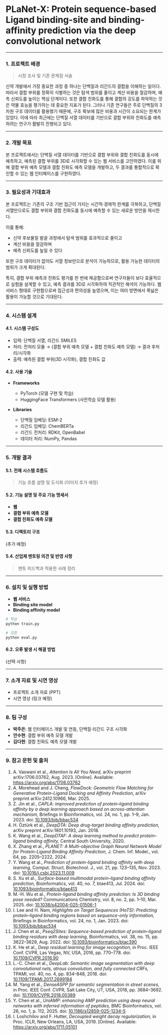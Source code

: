 # PLaNet-X: Protein sequence-based Ligand binding-site and binding-affinity prediction via the deep convolutional network

---

### 1. 프로젝트 배경
> 시장 조사 및 기존 문제점 서술  

신약 개발에서 가장 중요한 과정 중 하나는 단백질과 리간드의 결합을 이해하는 일이다. 따라서 결합 부위를 정확히 식별하는 것은 탐색 범위를 줄이고 계산 비용을 절감하며, 예측 신뢰도를 높이는 핵심 단계이다. 또한 결합 친화도를 통해 결합의 강도를 파악하는 것은 약물 효능을 평가하는 데 중요한 지표가 된다. 그러나 기존 연구들은 주로 단백질의 3차원 구조 데이터를 활용했기 때문에, 구조 확보에 많은 비용과 시간이 소요되는 한계가 있었다. 이에 따라 최근에는 단백질 서열 데이터를 기반으로 결합 부위와 친화도를 예측하려는 연구가 활발히 진행되고 있다.

---

### 2. 개발 목표
본 프로젝트에서는 단백질 서열 데이터를 기반으로 결합 부위와 결합 친화도를 동시에 예측하고, 예측된 결합 부위를 3D로 시각화할 수 있는 웹 서비스를 고안하였다. 이를 위해 결합 부위 예측 모델과 결합 친화도 예측 모델을 개발하고, 두 결과를 통합적으로 확인할 수 있는 웹 인터페이스를 구현하였다.

---

### 3. 필요성과 기대효과
본 프로젝트는 기존의 구조 기반 접근이 가지는 시간적·경제적 한계를 극복하고, 단백질 서열만으로도 결합 부위와 결합 친화도를 동시에 예측할 수 있는 새로운 방안을 제시한다.  

이를 통해:
- 신약 후보물질 발굴 과정에서 탐색 범위를 효과적으로 줄이고  
- 계산 비용을 절감하며  
- 예측 신뢰도를 높일 수 있다  

또한 구조 데이터가 없어도 서열 정보만으로 분석이 가능하므로, 활용 가능한 데이터의 범위가 크게 확대된다.  

특히, 결합 부위 예측과 친화도 평가를 한 번에 제공함으로써 연구자들이 보다 효율적으로 실험을 설계할 수 있고, 예측 결과를 3D로 시각화하여 직관적인 해석이 가능하다. 웹 서비스 형태로 구현함으로써 접근성과 편의성을 높였으며, 이는 여러 방면에서 폭넓은 활용이 가능할 것으로 기대된다.

---

### 4. 시스템 설계

#### 4.1. 시스템 구성도
- 입력: 단백질 서열, 리간드 SMILES  
- 처리: 전처리 모듈 → (결합 부위 예측 모델 + 결합 친화도 예측 모델) → 결과 후처리/시각화  
- 출력: 예측된 결합 부위(3D 시각화), 결합 친화도 값  

#### 4.2. 사용 기술
- **Frameworks**
  - PyTorch (모델 구현 및 학습)
  - HuggingFace Transformers (사전학습 모델 활용)

- **Libraries**
  - 단백질 임베딩: ESM-2
  - 리간드 임베딩: ChemBERTa
  - 리간드 전처리: RDKit, OpenBabel
  - 데이터 처리: NumPy, Pandas

---

### 5. 개발 결과

#### 5.1. 전체 시스템 흐름도
> 기능 흐름 설명 및 도식화 (이미지 추가 예정)

#### 5.2. 기능 설명 및 주요 기능 명세서
- **웹**  
- **결합 부위 예측 모델**  
- **결합 친화도 예측 모델**  

#### 5.3. 디렉토리 구조
(추가 예정)

#### 5.4. 산업체 멘토링 의견 및 반영 사항
> 멘토 피드백과 적용한 사례 정리

---

### 6. 설치 및 실행 방법

- **웹 서비스**  
- **Binding site model**  
- **Binding affinity model**  

```bash
# 학습
python train.py

# 검증
python eval.py
```

#### 6.2. 오류 발생 시 해결 방법
(선택 사항)

---

### 7. 소개 자료 및 시연 영상
- 프로젝트 소개 자료 (PPT)  
- 시연 영상 (링크 예정)  

---

### 8. 팀 구성
- **박주은**: 웹 인터페이스 개발 및 연동, 단백질·리간드 구조 시각화  
- **안수현**: 결합 부위 예측 모델 개발  
- **김다현**: 결합 친화도 예측 모델 개발  

---

### 9. 참고 문헌 및 출처
1. A. Vaswani et al., *Attention Is All You Need,* arXiv preprint arXiv:1706.03762, Aug. 2023. [Online]. Available: <https://arxiv.org/abs/1706.03762>  
2. A. Morehead and J. Cheng, *FlowDock: Geometric Flow Matching for Generative Protein-Ligand Docking and Affinity Prediction,* arXiv preprint arXiv:2412.10966, Mar. 2025.  
3. Z. Jin et al., *CAPLA: improved prediction of protein–ligand binding affinity by a deep learning approach based on across-attention mechanism,* Briefings in Bioinformatics, vol. 24, no. 1, pp. 1–9, Jan. 2023. doi: [10.1093/bib/bbac534](https://doi.org/10.1093/bib/bbac534)  
4. H. Öztürk et al., *DeepDTA: Deep drug-target binding affinity prediction,* arXiv preprint arXiv:1801.10193, Jan. 2018.  
5. K. Wang et al., *DeepDTAF: A deep learning method to predict protein–ligand binding affinity,* Central South University, 2020.  
6. X. Zhang et al., *PLANET: A Multi-objective Graph Neural Network Model for Protein-Ligand Binding Affinity Prediction,* J. Chem. Inf. Model., vol. 64, pp. 2205–2222, 2024.  
7. Y. Wang et al., *Prediction of protein-ligand binding affinity with deep learning,* Comput. Struct. Biotechnol. J., vol. 21, pp. 123–135, Nov. 2023. doi: [10.1016/j.csbj.2023.11.009](https://doi.org/10.1016/j.csbj.2023.11.009)  
8. S. Xu et al., *Surface-based multimodal protein–ligand binding affinity prediction,* Bioinformatics, vol. 40, no. 7, btae413, Jul. 2024. doi: [10.1093/bioinformatics/btae413](https://doi.org/10.1093/bioinformatics/btae413)  
9. M.-H. Wu et al., *Protein-ligand binding affinity prediction: Is 3D binding pose needed?* Communications Chemistry, vol. 8, no. 2, pp. 1–10, Mar. 2025. doi: [10.1038/s42004-025-01506-1](https://doi.org/10.1038/s42004-025-01506-1)  
10. I. Lee and H. Nam, *Highlights on Target Sequences (HoTS): Predicting protein–ligand binding regions based on sequence-only information,* Briefings in Bioinformatics, vol. 24, no. 1, Jan. 2023. doi: [10.1093/bib/bbac534](https://doi.org/10.1093/bib/bbac534)  
11. J. Chen et al., *Pseq2Sites: Sequence-based prediction of protein–ligand binding residues with deep learning,* Bioinformatics, vol. 38, no. 15, pp. 3622–3629, Aug. 2022. doi: [10.1093/bioinformatics/btac390](https://doi.org/10.1093/bioinformatics/btac390)  
12. K. He et al., *Deep residual learning for image recognition,* in Proc. IEEE Conf. CVPR, Las Vegas, NV, USA, 2016, pp. 770–778. doi: [10.1109/CVPR.2016.90](https://doi.org/10.1109/CVPR.2016.90)  
13. L.-C. Chen et al., *DeepLab: Semantic image segmentation with deep convolutional nets, atrous convolution, and fully connected CRFs,* TPAMI, vol. 40, no. 4, pp. 834–848, 2018. doi: [10.1109/TPAMI.2017.2699184](https://doi.org/10.1109/TPAMI.2017.2699184)  
14. M. Yang et al., *DenseASPP for semantic segmentation in street scenes,* in Proc. IEEE Conf. CVPR, Salt Lake City, UT, USA, 2018, pp. 3684–3692. doi: [10.1109/CVPR.2018.00389](https://doi.org/10.1109/CVPR.2018.00389)  
15. Y. Chen et al., *UniAMP: enhancing AMP prediction using deep neural networks with inferred information of peptides,* BMC Bioinformatics, vol. 26, no. 1, p. 112, 2025. doi: [10.1186/s12859-025-1234-5](https://doi.org/10.1186/s12859-025-1234-5)  
16. I. Loshchilov and F. Hutter, *Decoupled weight decay regularization,* in Proc. ICLR, New Orleans, LA, USA, 2019. [Online]. Available: <https://arxiv.org/abs/1711.05101>  
